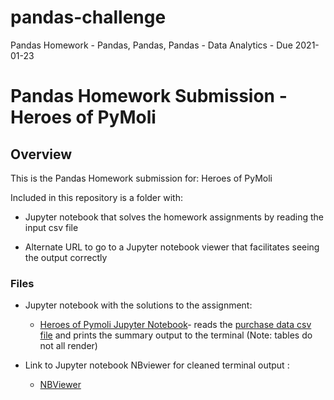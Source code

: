 # pandas-challenge
Pandas Homework - Pandas, Pandas, Pandas - Data Analytics - Due 2021-01-23 

# Pandas Homework Submission - Heroes of PyMoli

## Overview

This is the Pandas Homework submission for: Heroes of PyMoli  

Included in this repository is a folder with:
* Jupyter notebook that solves the homework assignments by reading the input csv file

* Alternate URL to go to a Jupyter notebook viewer that facilitates seeing the output correctly 

### Files

* Jupyter notebook with the solutions to the assignment:

    * [Heroes of Pymoli Jupyter Notebook](HeroesOfPymoli/HeroesOfPymoli.ipynb)- reads the [purchase data csv file](HeroesOfPymoli/Resources/purchase_data.csv) and prints the summary output to the terminal (Note: tables do not all render)

* Link to Jupyter notebook NBviewer for cleaned terminal output :

    * [NBViewer](https://nbviewer.jupyter.org/github/EdOber-DA/pandas-challenge/blob/main/HeroesOfPymoli/HeroesOfPymoli.ipynb)   

